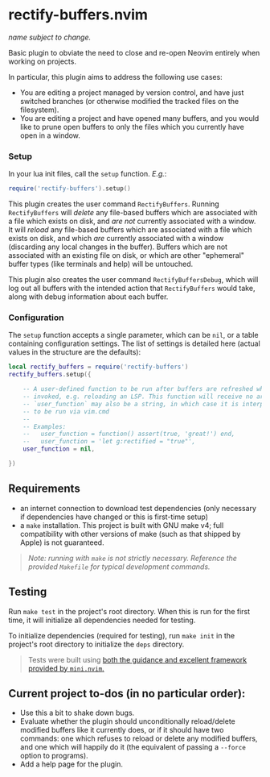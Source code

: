 # rectify-buffers.nvim

_name subject to change._

Basic plugin to obviate the need to close and re-open Neovim entirely when working on projects.

In particular, this plugin aims to address the following use cases:

- You are editing a project managed by version control, and have just switched branches (or otherwise modified the tracked files on the filesystem).
- You are editing a project and have opened many buffers, and you would like to prune open buffers to only the files which you currently have open in a window.

### Setup

In your lua init files, call the `setup` function. _E.g._:

```lua
require('rectify-buffers').setup()
```

This plugin creates the user command `RectifyBuffers`. Running `RectifyBuffers` will _delete_ any file-based buffers which are associated with a file which exists on disk, and _are not_ currently associated with a window. It will _reload_ any file-based buffers which are associated with a file which exists on disk, and which _are_ currently associated with a window (discarding any local changes in the buffer). Buffers which are not associated with an existing file on disk, or which are other "ephemeral" buffer types (like terminals and help) will be untouched.

This plugin also creates the user command `RectifyBuffersDebug`, which will log out all buffers with the intended action that `RectifyBuffers` would take, along with debug information about each buffer.

### Configuration

The `setup` function accepts a single parameter, which can be `nil`, or a table containing configuration settings. The list of settings is detailed here (actual values in the structure are the defaults):

```lua
local rectify_buffers = require('rectify-buffers')
rectify_buffers.setup({

    -- A user-defined function to be run after buffers are refreshed when `RectifyBuffers` is
    -- invoked, e.g. reloading an LSP. This function will receive no arguments.
    -- `user_function` may also be a string, in which case it is interpreted as a vimscript command
    -- to be run via vim.cmd
    --
    -- Examples:
    --   user_function = function() assert(true, 'great!') end,
    --   user_function = 'let g:rectified = "true"',
    user_function = nil,

})
```

## Requirements

- an internet connection to download test dependencies (only necessary if dependencies have changed or this is first-time setup)
- a `make` installation. This project is built with GNU make v4; full compatibility with other versions of make (such as that shipped by Apple) is not guaranteed.

> _Note: running with `make` is not strictly necessary. Reference the provided `Makefile` for typical development commands._

## Testing

Run `make test` in the project's root directory. When this is run for the first time, it will initialize all dependencies needed for testing.

To initialize dependencies (required for testing), run `make init` in the project's root directory to initialize the `deps` directory.

> Tests were built using [both the guidance and excellent framework provided by `mini.nvim`.](https://github.com/echasnovski/mini.nvim/blob/main/TESTING.md)

## Current project to-dos (in no particular order):

- Use this a bit to shake down bugs.
- Evaluate whether the plugin should unconditionally reload/delete modified buffers like it currently does, or if it should have two commands: one which refuses to reload or delete any modified buffers, and one which will happily do it (the equivalent of passing a `--force` option to programs).
- Add a help page for the plugin.
